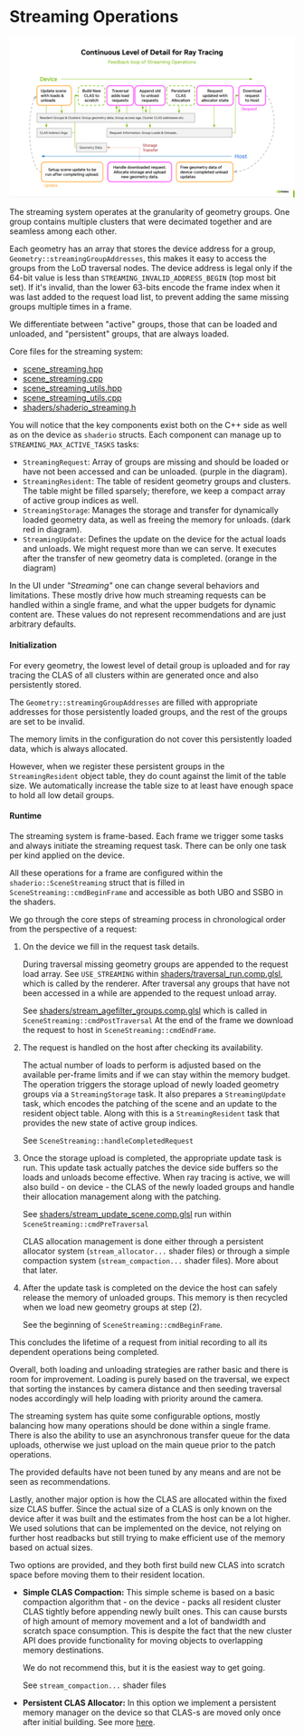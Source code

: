 # Streaming Operations

![image illustrating the streaming operations](lod_streaming.png)

The streaming system operates at the granularity of geometry groups. One group 
contains multiple clusters that were decimated together and are seamless among each other.

Each geometry has an array that stores the device address for a group,
`Geometry::streamingGroupAddresses`, this makes it easy to access the groups from
the LoD traversal nodes. The device address is legal only if the 64-bit value is
less than `STREAMING_INVALID_ADDRESS_BEGIN` (top most bit set). If it's invalid, 
than the lower 63-bits encode the frame index when it was last added to the request
load list, to prevent adding the same missing groups multiple times in a frame.

We differentiate between "active" groups, those that can be loaded and unloaded, and
"persistent" groups, that are always loaded.

Core files for the streaming system:
* [scene_streaming.hpp](../src/scene_streaming.hpp)
* [scene_streaming.cpp](../src/scene_streaming.cpp)
* [scene_streaming_utils.hpp](../src/scene_streaming_utils.hpp)
* [scene_streaming_utils.cpp](../src/scene_streaming_utils.cpp)
* [shaders/shaderio_streaming.h](../shaders/shaderio_streaming.h)

You will notice that the key components exist both on the C++ side as well as on
the device as `shaderio` structs. Each component can manage up to `STREAMING_MAX_ACTIVE_TASKS` tasks:
- `StreamingRequest`: Array of groups are missing and should be loaded or have not been accessed and can be unloaded. (purple in the diagram).
- `StreamingResident`: The table of resident geometry groups and clusters. The table might be filled sparsely; therefore, we keep a compact array of active group indices as well.
- `StreamingStorage`: Manages the storage and transfer for dynamically loaded geometry data, as well as freeing the memory for unloads. (dark red in diagram).
- `StreamingUpdate`: Defines the update on the device for the actual loads and unloads. We might request more than we can serve. It executes after the transfer of new geometry data is completed. (orange in the diagram)


In the UI under _"Streaming"_ one can change several behaviors and limitations.
These mostly drive how much streaming requests can be handled within a single frame,
and what the upper budgets for dynamic content are. These values do not represent 
recommendations and are just arbitrary defaults.


#### Initialization

For every geometry, the lowest level of detail group is uploaded and for ray tracing
the CLAS of all clusters within are generated once and also persistently stored.

The `Geometry::streamingGroupAddresses` are filled with appropriate addresses for
those persistently loaded groups, and the rest of the groups are set to be invalid.

The memory limits in the configuration do not cover this persistently loaded data,
which is always allocated.

However, when we register these persistent groups in the `StreamingResident` object table,
they do count against the limit of the table size. We automatically increase the
table size to at least have enough space to hold all low detail groups.

#### Runtime

The streaming system is frame-based. Each frame we trigger some tasks
and always initiate the streaming request task. There can be only one
task per kind applied on the device.

All these operations for a frame are configured within the `shaderio::SceneStreaming` struct that is filled
in `SceneStreaming::cmdBeginFrame` and accessible as both UBO and SSBO in the shaders.

We go through the core steps of streaming process in chronological order from the perspective of a request:

1. On the device we fill in the request task details.
   
   During traversal missing geometry groups are appended to the request
   load array.
   See `USE_STREAMING` within [shaders/traversal_run.comp.glsl](../shaders/traversal_run.comp.glsl),
   which is called by the renderer.
   After traversal any groups that have not been accessed in a while are 
   appended to the request unload array. 
   
   See [shaders/stream_agefilter_groups.comp.glsl](../shaders/stream_agefilter_groups.comp.glsl)
   which is called in `SceneStreaming::cmdPostTraversal`
   At the end of the frame we download the request to host in
   `SceneStreaming::cmdEndFrame`.

2. The request is handled on the host after checking its availability.
   
   The actual number of loads to perform is adjusted based on the available per-frame
   limits and if we can stay within the memory budget.
   The operation triggers the storage upload of newly loaded geometry groups via a `StreamingStorage` task.
   It also prepares a `StreamingUpdate` task, which encodes the patching of the scene
   and an update to the resident object table. Along with this is a `StreamingResident` task
   that provides the new state of active group indices.

   See `SceneStreaming::handleCompletedRequest`

3. Once the storage upload is completed, the appropriate update task is run.
   This update task actually patches the device side buffers so the loads
   and unloads become effective.
   When ray tracing is active, we will also build - on device - the CLAS of the newly loaded
   groups and handle their allocation management along with the patching.

   See [shaders/stream_update_scene.comp.glsl](../shaders/stream_update_scene.comp.glsl)
   run within `SceneStreaming::cmdPreTraversal`

   CLAS allocation management is done either through a persistent
   allocator system (`stream_allocator...` shader files) or through a simple
   compaction system (`stream_compaction...` shader files). More about that
   later.

4. After the update task is completed on the device the host can
   safely release the memory of unloaded groups. This memory is then
   recycled when we load new geometry groups at step (2).

   See the beginning of `SceneStreaming::cmdBeginFrame`.

This concludes the lifetime of a request from initial recording to all 
its dependent operations being completed.

Overall, both loading and unloading strategies are rather basic and there is room for improvement. 
Loading is purely based on the traversal, we expect that sorting the instances by camera distance 
and then seeding traversal nodes accordingly will help loading with priority around
the camera.

The streaming system has quite some configurable options, mostly balancing how 
many operations should be done within a single frame.
There is also the ability to use an asynchronous transfer queue for the data uploads,
otherwise we just upload on the main queue prior to the patch operations.

The provided defaults have not been tuned by any means and are not be seen as
recommendations.

Lastly, another major option is how the CLAS are allocated within the
fixed size CLAS buffer. Since the actual size of a CLAS is only
known on the device after it was built and the estimates from the host
can be a lot higher. We used solutions that can be implemented
on the device, not relying on further host readbacks but still
trying to make efficient use of the memory based on actual sizes.

Two options are provided, and they both first build new CLAS into
scratch space before moving them to their resident location.

- **Simple CLAS Compaction:**
  This simple scheme is based on a basic compaction algorithm that - on the device - 
  packs all resident cluster CLAS tightly before appending newly built ones.
  This can cause bursts of high amount of memory movement and a lot of bandwidth 
  and scratch space consumption. This is despite the fact that the new cluster
  API does provide functionality for moving objects to overlapping memory destinations.
  
  We do not recommend this, but it is the easiest way to get going.

  See `stream_compaction...` shader files

- **Persistent CLAS Allocator:**
  In this option we implement a persistent memory manager on the device
  so that CLAS-s are moved only once after initial building. See more
  [here](clas_allocation.md).